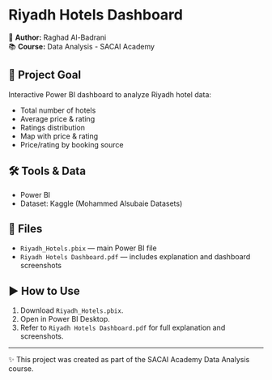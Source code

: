 # Riyadh Hotels Dashboard

📌 **Author:** Raghad Al-Badrani  
📚 **Course:** Data Analysis - SACAI Academy  

## 🎯 Project Goal
Interactive Power BI dashboard to analyze Riyadh hotel data:
- Total number of hotels  
- Average price & rating  
- Ratings distribution  
- Map with price & rating  
- Price/rating by booking source  

## 🛠 Tools & Data
- Power BI  
- Dataset: Kaggle (Mohammed Alsubaie Datasets)  

## 📁 Files
- `Riyadh_Hotels.pbix` — main Power BI file  
- `Riyadh Hotels Dashboard.pdf` — includes explanation and dashboard screenshots  

## ▶️ How to Use
1. Download `Riyadh_Hotels.pbix`.  
2. Open in Power BI Desktop.  
3. Refer to `Riyadh Hotels Dashboard.pdf` for full explanation and screenshots.  

---
✨ This project was created as part of the SACAI Academy Data Analysis course.
